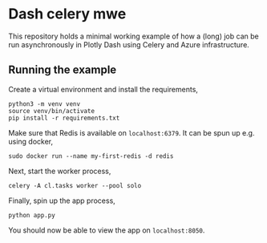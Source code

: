# Dash celery mwe

This repository holds a minimal working example of how a (long) job can be run asynchronously in Plotly Dash using Celery and Azure infrastructure. 

## Running the example

Create a virtual environment and install the requirements,

    python3 -m venv venv
    source venv/bin/activate
    pip install -r requirements.txt

Make sure that Redis is available on `localhost:6379`. It can be spun up e.g. using docker,

    sudo docker run --name my-first-redis -d redis

Next, start the worker process,

    celery -A cl.tasks worker --pool solo 

Finally, spin up the app process,

    python app.py

You should now be able to view the app on `localhost:8050`.